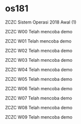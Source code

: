# os181
ZCZC Sistem Operasi 2018 Awal (1)

ZCZC W00 Telah mencoba demo 

ZCZC W01 Telah mencoba demo

ZCZC W02 Telah mencoba demo

ZCZC W03 Telah mencoba demo

ZCZC W04 Telah mencoba demo

ZCZC W05 Telah mencoba demo

ZCZC W06 Telah mencoba demo

ZCZC W07 Telah mencoba demo

ZCZC W08 Telah mencoba demo

ZCZC W09 Telah mencoba demo
